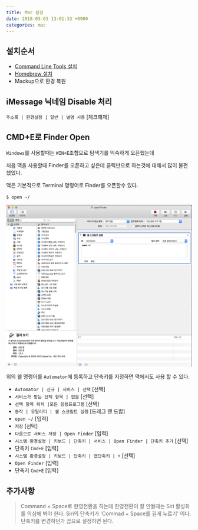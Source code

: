 ```yaml
---
title: Mac 설정
date: 2018-03-03 13:01:33 +0900
categories: mac
---
```


## 설치순서

- [Command Line Tools 설치](http://macnews.tistory.com/4243)
- [Homebrew 설치](https://brew.sh)
- Mackup으로 환경 복원


## iMessage 닉네임 Disable 처리

`주소록 | 환경설정 | 일반 | 별명 사용` [체크해제]


## CMD+E로 Finder Open

`Windows`를 사용할때는 `WIN+E`조합으로 탐색기를 익숙하게 오픈했는데

처음 맥을 사용할때 Finder를 오픈하고 싶은데 클릭만으로 하는것에 대해서 많이 불편했었다.

맥은 기본적으로 Terminal 명령어로 Finder를 오픈할수 있다.

```
$ open ~/
```
![파인더](/assets/images/open-finder.png)


위의 쉘 명령어를 `Automator`에 등록하고 단축키를 지정하면 맥에서도 사용 할 수 있다.

- `Automator | 신규 | 서비스 | 선택` [선택]
- `서비스가 받는 선택 항목 | 없음` [선택]
- `선택 항목 위치 |모든 응용프로그램` [선택]
- `동작 | 유틸리티 | 쉘 스크립트 실행` [드레그 앤 드랍]
- `open ~/` [입력]
- `저장` [선택]
- `다음으로 서비스 저장 | Open Finder` [입력]
- `시스템 환경설정 | 키보드 | 단축키 | 서비스 | Open Finder | 단축키 추가` [선택]
- 단축키 `Cmd+E` [입력]
- `시스템 환경설정 | 키보드 | 단축키 | 앱단축키 | +` [선택]
- `Open Finder` [입력]
- 단축키 `Cmd+E` [입력]

## 추가사항

>Command + Space로 한영전환을 하는데 한영전환이 잘 안될때는 Siri 활성화를 의심해 봐야 한다.
>Siri의 단축키가 'Commad + Space를 길게 누르기' 이다.
>단축키를 변경하던가 끔으로 설정하면 된다.